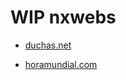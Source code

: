 # WIP nxwebs

- [duchas.net](https://yeikiu.github.io/published_nxwebs/duchas.net/)

- [horamundial.com](https://yeikiu.github.io/published_nxwebs/horamundial.com/)

